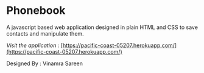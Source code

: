 # Phonebook

A javascript based web application designed in plain HTML and CSS 
to save contacts and manipulate them.

<i> Visit the application : </i> [https://pacific-coast-05207.herokuapp.com/](https://pacific-coast-05207.herokuapp.com/)

Designed By : Vinamra Sareen


